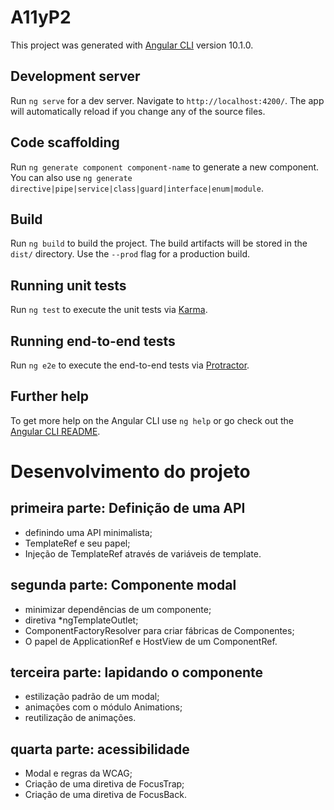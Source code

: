 # A11yP2

This project was generated with [Angular CLI](https://github.com/angular/angular-cli) version 10.1.0.

## Development server

Run `ng serve` for a dev server. Navigate to `http://localhost:4200/`. The app will automatically reload if you change any of the source files.

## Code scaffolding

Run `ng generate component component-name` to generate a new component. You can also use `ng generate directive|pipe|service|class|guard|interface|enum|module`.

## Build

Run `ng build` to build the project. The build artifacts will be stored in the `dist/` directory. Use the `--prod` flag for a production build.

## Running unit tests

Run `ng test` to execute the unit tests via [Karma](https://karma-runner.github.io).

## Running end-to-end tests

Run `ng e2e` to execute the end-to-end tests via [Protractor](http://www.protractortest.org/).

## Further help

To get more help on the Angular CLI use `ng help` or go check out the [Angular CLI README](https://github.com/angular/angular-cli/blob/master/README.md).


# Desenvolvimento do projeto

## primeira parte: Definição de uma API
- definindo uma API minimalista;
- TemplateRef e seu papel;
- Injeção de TemplateRef através de variáveis de template.

## segunda parte: Componente modal
- minimizar dependências de um componente;
- diretiva *ngTemplateOutlet;
- ComponentFactoryResolver para criar fábricas de Componentes;
- O papel de ApplicationRef e HostView de um ComponentRef.

## terceira parte: lapidando o componente
- estilização padrão de um modal;
- animações com o módulo Animations;
- reutilização de animações.

## quarta parte: acessibilidade
- Modal e regras da WCAG;
- Criação de uma diretiva de FocusTrap;
- Criação de uma diretiva de FocusBack.
